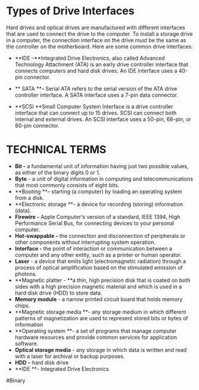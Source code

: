 # Types of Drive Interfaces

Hard drives and optical drives are manufactured with different interfaces that are used to connect the drive to the computer. To install a storage drive in a computer, the connection interface on the drive must be the same as the controller on the motherboard. Here are some common drive interfaces:
* **IDE –**Integrated Drive Electronics, also called Advanced Technology Attachment (ATA) is an early drive controller interface that connects computers and hard disk drives. An IDE interface uses a 40-pin connector.

* ** SATA **– Serial ATA refers to the serial version of the ATA drive controller interface. A SATA interface uses a 7-pin data connector.
* **SCSI **Small Computer System Interface is a drive controller interface that can connect up to 15 drives. SCSI can connect both internal and external drives. An SCSI interface uses a 50-pin, 68-pin, or 80-pin connector.

# TECHNICAL TERMS


*	**Bit -** a fundamental unit of information having just two possible values, as either of the
binary digits 0 or 1.
*	**Byte** - a unit of digital information in computing and telecommunications that most
commonly consists of eight bits.
*	**Booting **– starting (a computer) by loading an operating system from a disk.
*	**Electronic storage **- a device for recording (storing) information (data).
*	**Firewire -** Apple Computer's version of a standard, IEEE 1394, High Performance Serial
Bus, for connecting devices to your personal computer.
*   **Hot-swappable -** the connection and disconnection of peripherals or other components
without interrupting system operation.
*	**Interface -** the point of interaction or communication between a computer and any other entity, such as a printer or human operator.
*	**Laser** - a device that emits light (electromagnetic radiation) through a process of optical
amplification based on the stimulated emission of photons.
*	**Magnetic platter - **a thin, high precision disk that is coated on both sides with a high
precision magnetic material and which is used in a hard disk drive
(HDD) to store data.
*	**Memory module** - a narrow printed circuit board that holds memory chips.
*	**Magnetic storage media **- any storage medium in which different patterns of magnetization are used to represent stored bits or bytes of information
*	**Operating system **- a set of programs that manage computer hardware resources and
provide common services for application software.
*	**Optical storage media** - any storage in which data is written and read with a laser for
archival or backup purposes.
*	**HDD** – hard disk drive
*	**IDE **- Integrated Drive Electronics

#Binary
